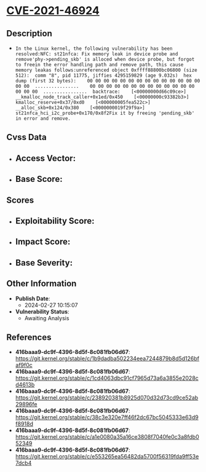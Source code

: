 
# [CVE-2021-46924](https://cve.mitre.org/cgi-bin/cvename.cgi?name=CVE-2021-46924)

## Description

- `In the Linux kernel, the following vulnerability has been resolved:NFC: st21nfca: Fix memory leak in device probe and remove'phy->pending_skb' is alloced when device probe, but forgot to freein the error handling path and remove path, this cause memory leakas follows:unreferenced object 0xffff88800bc06800 (size 512):  comm "8", pid 11775, jiffies 4295159829 (age 9.032s)  hex dump (first 32 bytes):    00 00 00 00 00 00 00 00 00 00 00 00 00 00 00 00  ................    00 00 00 00 00 00 00 00 00 00 00 00 00 00 00 00  ................  backtrace:    [<00000000d66c09ce>] __kmalloc_node_track_caller+0x1ed/0x450    [<00000000c93382b3>] kmalloc_reserve+0x37/0xd0    [<000000005fea522c>] __alloc_skb+0x124/0x380    [<0000000019f29f9a>] st21nfca_hci_i2c_probe+0x170/0x8f2Fix it by freeing 'pending_skb' in error and remove.`

## Cvss Data

- **Access Vector**:
  - 
- **Base Score**:
  - 

## Scores

- **Exploitability Score**:
  - 
- **Impact Score**:
  - 
- **Base Severity**:
  - 

## Other Information

- **Publish Date**:
  - 2024-02-27 10:15:07
- **Vulnerability Status**:
  - Awaiting Analysis

## References

- **416baaa9-dc9f-4396-8d5f-8c081fb06d67**: https://git.kernel.org/stable/c/1b9dadba502234eea7244879b8d5d126bfaf9f0c
- **416baaa9-dc9f-4396-8d5f-8c081fb06d67**: https://git.kernel.org/stable/c/1cd4063dbc91cf7965d73a6a3855e2028cd4613b
- **416baaa9-dc9f-4396-8d5f-8c081fb06d67**: https://git.kernel.org/stable/c/238920381b8925d070d32d73cd9ce52ab29896fe
- **416baaa9-dc9f-4396-8d5f-8c081fb06d67**: https://git.kernel.org/stable/c/38c3e320e7ff46f2dc67bc5045333e63d9f8918d
- **416baaa9-dc9f-4396-8d5f-8c081fb06d67**: https://git.kernel.org/stable/c/a1e0080a35a16ce3808f7040fe0c3a8fdb052349
- **416baaa9-dc9f-4396-8d5f-8c081fb06d67**: https://git.kernel.org/stable/c/e553265ea56482da5700f56319fda9ff53e7dcb4
